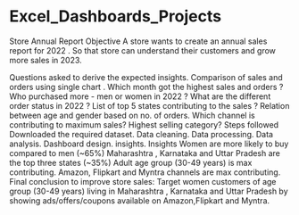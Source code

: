 # Excel_Dashboards_Projects

Store Annual Report
Objective
A store wants to create an annual sales report for 2022 . So that store can understand their customers and grow more sales in 2023.

Questions asked to derive the expected insights.
Comparison of sales and orders using single chart .
Which month got the highest sales and orders ?
Who purchased more - men or women in 2022 ?
What are the different order status in 2022 ?
List of top 5 states contributing to the sales ?
Relation between age and gender based on no. of orders.
Which channel is contributing to maximum sales?
Highest selling category?
Steps followed
Downloaded the required dataset.
Data cleaning.
Data processing.
Data analysis.
Dashboard design.
insights.
Insights
Women are more likely to buy compared to men (~65%)
Maharashtra , Karnataka and Uttar Pradesh are the top three states (~35%)
Adult age group (30-49 years) is max contributing.
Amazon, Flipkart and Myntra channels are max contributing.
Final conclusion to improve store sales:
Target women customers of age group (30-49 years) living in Maharashtra , Karnataka and Uttar Pradesh by showing ads/offers/coupons available on Amazon,Flipkart and Myntra.
